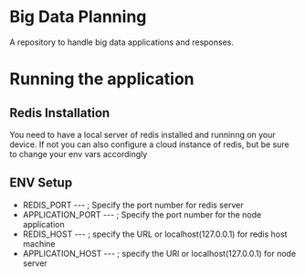 # Big Data Planning
A repository to handle big data applications and responses.


# Running the application

## Redis Installation
  You need to have a local server of redis installed and runninng on your device. 
  If not you can also configure a cloud instance of redis, but be sure to change your env vars accordingly

## ENV Setup
  - REDIS_PORT             ---   ; Specify the port number for redis server
  - APPLICATION_PORT       ---   ; Specify the port number for the node application
  - REDIS_HOST             ---   ; specify the URL or localhost(127.0.0.1) for redis host machine
  - APPLICATION_HOST       ---   ; specify the URl or localhost(127.0.0.1) for node server
